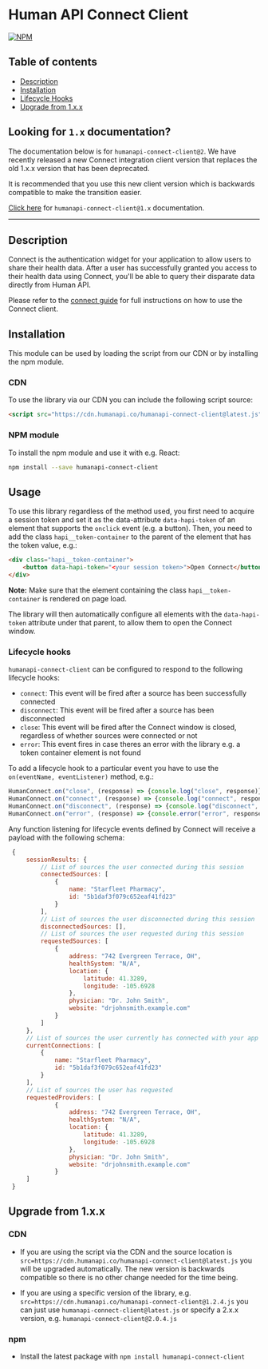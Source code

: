 # Human API Connect Client
[![NPM](https://nodei.co/npm/humanapi-connect-client.png)](https://nodei.co/npm/humanapi-connect-client/)

## Table of contents

- [Description](#description)
- [Installation](#installation)
- [Lifecycle Hooks](#lifecycle-hooks)
- [Upgrade from 1.x.x](#upgrade-from-1xx)

## Looking for `1.x` documentation?

The documentation below is for `humanapi-connect-client@2`. We have recently released a new Connect integration client version that replaces the old 1.x.x version that has been deprecated.

It is recommended that you use this new client version which is backwards compatible to make the transition easier.

[Click here](https://github.com/humanapi/connect-client/tree/4e5ab9ff1c41946f5320fbe3e457ce0e4b117caf) for `humanapi-connect-client@1.x` documentation.

---

## Description

Connect is the authentication widget for your application to allow users to share their health data. After a user has successfully granted you access to their health data using Connect, you'll be able to query their disparate data directly from Human API. 

Please refer to the [connect guide](http://myhealthdata.co/connect-guide) for full instructions on how to use the Connect client.

## Installation

This module can be used by loading the script from our CDN or by installing the npm module.

### CDN
To use the library via our CDN you can include the following script source:

```html
<script src="https://cdn.humanapi.co/humanapi-connect-client@latest.js">
```

### NPM module
To install the npm module and use it with e.g. React:

```sh
npm install --save humanapi-connect-client
```

## Usage

To use this library regardless of the method used, you first need to acquire a session token and set it as the data-attribute `data-hapi-token` of an element that supports the `onclick` event (e.g. a button). Then, you need to add the class `hapi__token-container` to the parent of the element that has the token value, e.g.: 

```html
<div class="hapi__token-container">
    <button data-hapi-token="<your session token>">Open Connect</button>
</div>
```

**Note:** Make sure that the element containing the class `hapi__token-container` is rendered on page load.

The library will then automatically configure all elements with the `data-hapi-token` attribute under that parent, to allow them to open the Connect window.

### Lifecycle hooks

`humanapi-connect-client` can be configured to respond to the following lifecycle hooks:
 
 - `connect`: This event will be fired after a source has been successfully connected
 - `disconnect`: This event will be fired after a source has been disconnected
 - `close`: This event will be fired after the Connect window is closed, regardless of whether sources were connected or not
 - `error`: This event fires in case theres an error with the library e.g. a token container element is not found
 
 To add a lifecycle hook to a particular event you have to use the `on(eventName, eventListener)` method, e.g.:
 
 ```javascript
HumanConnect.on("close", (response) => {console.log("close", response)});
HumanConnect.on("connect", (response) => {console.log("connect", response)});
HumanConnect.on("disconnect", (response) => {console.log("disconnect", response)});
HumanConnect.on("error", (response) => {console.error("error", response)});
```
 
 Any function listening for lifecycle events defined by Connect will receive a payload with the following schema:
  
  ```javascript
   {
       sessionResults: {
           // List of sources the user connected during this session
           connectedSources: [
               {
                   name: "Starfleet Pharmacy",
                   id: "5b1daf3f079c652eaf41fd23"
               }
           ],
           // List of sources the user disconnected during this session
           disconnectedSources: [],
           // List of sources the user requested during this session
           requestedSources: [
               {
                   address: "742 Evergreen Terrace, OH",
                   healthSystem: "N/A",
                   location: {
                       latitude: 41.3289,
                       longitude: -105.6928
                   },
                   physician: "Dr. John Smith",
                   website: "drjohnsmith.example.com"
               }
           ]
       },
       // List of sources the user currently has connected with your app
       currentConnections: [
           {
               name: "Starfleet Pharmacy",
               id: "5b1daf3f079c652eaf41fd23"
           }
       ],
       // List of sources the user has requested
       requestedProviders: [
               {
                   address: "742 Evergreen Terrace, OH",
                   healthSystem: "N/A",
                   location: {
                       latitude: 41.3289,
                       longitude: -105.6928
                   },
                   physician: "Dr. John Smith",
                   website: "drjohnsmith.example.com"
               }
       ]
   }
   ```

## Upgrade from 1.x.x

### CDN
- If you are using the script via the CDN and the source location is `src=https://cdn.humanapi.co/humanapi-connect-client@latest.js` you will be upgraded automatically. The new version is backwards compatible so there is no other change needed for the time being.

- If you are using a specific version of the library, e.g. `src=https://cdn.humanapi.co/humanapi-connect-client@1.2.4.js` you can just use `humanapi-connect-client@latest.js` or specify a 2.x.x version, e.g. `humanapi-connect-client@2.0.4.js`

### npm
- Install the latest package with `npm install humanapi-connect-client`
